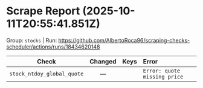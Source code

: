 # Scrape Report (2025-10-11T20:55:41.851Z)

Group: `stocks`  |  Run: https://github.com/AlbertoRoca96/scraping-checks-scheduler/actions/runs/18434620148

| Check | Changed | Keys | Error |
|---|:---:|:--|:--|
| `stock_ntdoy_global_quote` | — |  | `Error: quote missing price` |
